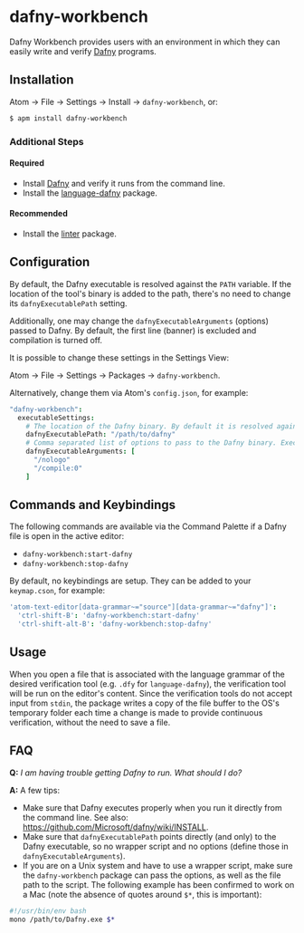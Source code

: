 # dafny-workbench

Dafny Workbench provides users with an environment in which they can easily write and verify [Dafny](https://www.microsoft.com/en-us/research/project/dafny-a-language-and-program-verifier-for-functional-correctness/) programs.

## Installation

Atom → File → Settings → Install → `dafny-workbench`, or:

```sh
$ apm install dafny-workbench
```

### Additional Steps

#### Required

- Install [Dafny](https://github.com/Microsoft/dafny/wiki/INSTALL) and verify it runs from the command line.
- Install the [language-dafny](https://atom.io/packages/language-dafny) package.

#### Recommended

- Install the [linter](https://atom.io/packages/linter) package.

## Configuration

By default, the Dafny executable is resolved against the `PATH` variable. If the location of the tool's binary is added to the path, there's no need to change its `dafnyExecutablePath` setting.

Additionally, one may change the `dafnyExecutableArguments` (options) passed to Dafny. By default, the first line (banner) is excluded and compilation is turned off.

It is possible to change these settings in the Settings View:

Atom → File → Settings → Packages → `dafny-workbench`.

Alternatively, change them via Atom's `config.json`, for example:

```coffeescript
"dafny-workbench":
  executableSettings:
    # The location of the Dafny binary. By default it is resolved against the PATH variable.
    dafnyExecutablePath: "/path/to/dafny"
    # Comma separated list of options to pass to the Dafny binary. Execute `dafny /help` in your terminal to see which options are allowed.
    dafnyExecutableArguments: [
      "/nologo"
      "/compile:0"
    ]
```

## Commands and Keybindings

The following commands are available via the Command Palette if a Dafny file is open in the active editor:
- `dafny-workbench:start-dafny`
- `dafny-workbench:stop-dafny`

By default, no keybindings are setup. They can be added to your `keymap.cson`, for example:

```cson
'atom-text-editor[data-grammar~="source"][data-grammar~="dafny"]':
  'ctrl-shift-B': 'dafny-workbench:start-dafny'
  'ctrl-shift-alt-B': 'dafny-workbench:stop-dafny'
```

## Usage

When you open a file that is associated with the language grammar of the desired verification tool (e.g. `.dfy` for `language-dafny`), the verification tool will be run on the editor's content. Since the verification tools do not accept input from `stdin`, the package writes a copy of the file buffer to the OS's temporary folder each time a change is made to provide continuous verification, without the need to save a file.

## FAQ

**Q:** _I am having trouble getting Dafny to run. What should I do?_

**A:** A few tips:
  - Make sure that Dafny executes properly when you run it directly from the command line. See also: https://github.com/Microsoft/dafny/wiki/INSTALL.
  - Make sure that `dafnyExecutablePath` points directly (and only) to the Dafny executable, so no wrapper script and no options (define those in `dafnyExecutableArguments`).
  - If you are on a Unix system and have to use a wrapper script, make sure the `dafny-workbench` package can pass the options, as well as the file path to the script. The following example has been confirmed to work on a Mac (note the absence of quotes around `$*`, this is important):

  ```sh
  #!/usr/bin/env bash
  mono /path/to/Dafny.exe $*
  ```
